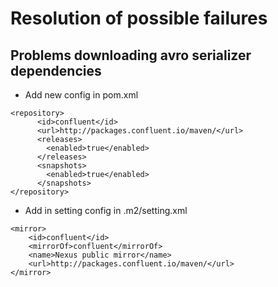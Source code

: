 # Resolution of possible failures

## Problems downloading avro serializer dependencies

- Add new config in pom.xml

```
<repository>
      <id>confluent</id>
      <url>http://packages.confluent.io/maven/</url>
      <releases>
        <enabled>true</enabled>
      </releases>
      <snapshots>
        <enabled>true</enabled>
      </snapshots>
</repository>
```

- Add in setting config in .m2/setting.xml

```
<mirror>
    <id>confluent</id>
    <mirrorOf>confluent</mirrorOf>
    <name>Nexus public mirror</name>
    <url>http://packages.confluent.io/maven/</url>
</mirror>
```
